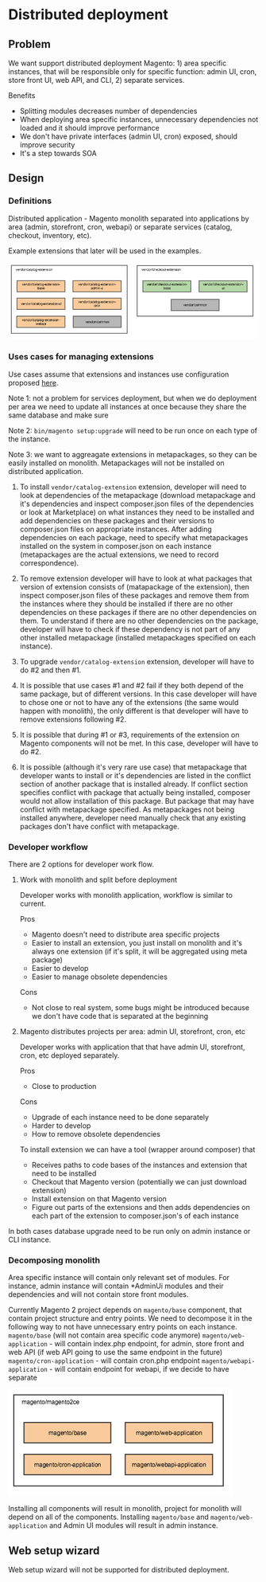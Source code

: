 # Distributed deployment

## Problem

We want support distributed deployment Magento: 1) area specific instances, that will be responsible only for specific function: admin UI, cron, store front UI, web API, and CLI, 2) separate services.

Benefits
* Splitting modules decreases number of dependencies
* When deploying area specific instances, unnecessary dependencies not loaded and it should improve performance
* We don't have private interfaces (admin UI, cron) exposed, should improve security
* It's a step towards SOA

## Design

### Definitions

Distributed application - Magento monolith separated into applications by area (admin, storefront, cron, webapi) or separate services (catalog, checkout, inventory, etc).

Example extensions that later will be used in the examples.

![Extensions](distributed-deployment/extensions.png)

### Uses cases for managing extensions

Use cases assume that extensions and instances use configuration proposed [here](https://github.com/magento/architecture/pull/145).

Note 1: not a problem for services deployment, but when we do deployment per area we need to update all instances at once because they share the same database and make sure

Note 2: `bin/magento setup:upgrade` will need to be run once on each type of the instance.

Note 3: we want to aggreagate extensions in metapackages, so they can be easily installed on monolith. Metapackages will not be installed on distributed application.

1. To install `vendor/catalog-extension` extension, developer will need to look at dependencies of the metapackage (download metapackage and it's dependencies and inspect composer.json files of the dependencies or look at Marketplace) on what instances they need to be installed and add dependencies on these packages and their versions to composer.json files on appropriate instances. After adding dependencies on each package, need to specify what metapackages installed on the system in composer.json on each instance (metapackages are the actual extensions, we need to record correspondence).

2. To remove extension developer will have to look at what packages that version of extension consists of (matapackage of the extension), then inspect composer.json files of these packages and remove them from the instances where they should be installed if there are no other dependencies on these packages if there are no other dependencies on them. To understand if there are no other dependencies on the package, developer will have to check if these dependency is not part of any other installed metapackage (installed metapackages specified on each instance).

3. To upgrade `vendor/catalog-extension` extension, developer will have to do #2 and then #1.

4. It is possible that use cases #1 and #2 fail if they both depend of the same package, but of different versions. In this case developer will have to chose one or not to have any of the extensions (the same would happen with monolith), the only different is that developer will have to remove extensions following #2.

5. It is possible that during #1 or #3, requirements of the extension on Magento components will not be met. In this case, developer will have to do #2.

6. It is possible (although it's very rare use case) that metapackage that developer wants to install or it's dependencies are listed in the conflict section of another package that is installed already. If conflict section specifies conflict with package that actually being installed, composer would not allow installation of this package. But package that may have conflict with metapackage specified. As metapackages not being installed anywhere, developer need manually check that any existing packages don't have conflict with metapackage.

### Developer workflow

There are 2 options for developer work flow.

1. Work with monolith and split before deployment

    Developer works with monolith application, workflow is similar to current.
    
    Pros
    * Magento doesn't need to distribute area specific projects
    * Easier to install an extension, you just install on monolith and it's always one extension (if it's split, it will be aggregated using meta package)
    * Easier to develop
    * Easier to manage obsolete dependencies

    Cons
    * Not close to real system, some bugs might be introduced because we don't have code that is separated at the beginning

2. Magento distributes projects per area: admin UI, storefront, cron, etc
    
    Developer works with application that that have admin UI, storefront, cron, etc deployed separately.
    
    Pros
    * Close to production
    
    Cons
    * Upgrade of each instance need to be done separately
    * Harder to develop
    * How to remove obsolete dependencies
    
    To install extension we can have a tool (wrapper around composer) that
    * Receives paths to code bases of the instances and extension that need to be installed
    * Checkout that Magento version (potentially we can just download extension)
    * Install extension on that Magento version
    * Figure out parts of the extensions and then adds dependencies on each part of the extension to composer.json's of each instance

In both cases database upgrade need to be run only on admin instance or CLI instance.

### Decomposing monolith

Area specific instance will contain only relevant set of modules. For instance, admin instance will contain *AdminUi modules and their dependencies and will not contain store front modules.

Currently Magento 2 project depends on `magento/base` component, that contain project structure and entry points. We need to decompose it in the following way to not have unnecessary entry points on each instance.
`magento/base` (will not contain area specific code anymore)
`magento/web-application` - will contain index.php endpoint, for admin, store front and web API (if web API going to use the same endpoint in the future)
`magento/cron-application` - will contain cron.php endpoint
`magento/webapi-application` - will contain endpoint for webapi, if we decide to have separate

![Base package decomposition](distributed-deployment/base-package-decomposition.png)

Installing all components will result in monolith, project for monolith will depend on all of the components. Installing `magento/base` and `magento/web-application` and Admin UI modules will result in admin instance.

## Web setup wizard

Web setup wizard will not be supported for distributed deployment.
